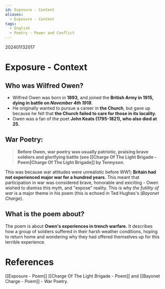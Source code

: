 ```yaml
---
id: Exposure - Context
aliases:
  - Exposure - Context
tags:
  - English
  - Poetry - Power and Conflict
---
```

202401132017

# Exposure - Context

## Who was Wilfred Owen?

- Wilfred Owen was born in **1893,** and joined the **British Army in 1915, dying in battle on *November 4th 1918***.
- He originally wanted to pursue a career in **the Church**, but gave up because he felt that **the Church failed to care for those in its locality.** 
- Owen was a fan of the poet **John Keats (1795-1821), who also died at 25.** 

## War Poetry:

> **Before Owen, war poetry was usually patriotic, praising brave soldiers and glorifying battle (see [[Charge Of The Light Brigade - Poem|Charge Of The Light Brigade]] by Tennyson.**

This was because war attitudes were unrealistic before WW1; **Britain had not experienced major war for a hundred years.** This meant that participation in war was considered brave, honorable and exiciting - Owen wished to dismiss this myth, and "expose" reality. This is why *the futility of war* is a major theme in his poem (this is echoed in Ted Hughes's (*Bayonet Charge*).

## What is the poem about?

The poem is about **Owen's experiences in trench warfare.** It describes how a group of soldiers suffered in their harsh weather conditions, hoping to return home and wondering why they had offered themselves up for this terrible experience.
# **References**

[[Exposure - Poem]]
[[Charge Of The Light Brigade - Poem]] and [[Bayonet Charge - Poem]] - War Poetry.
